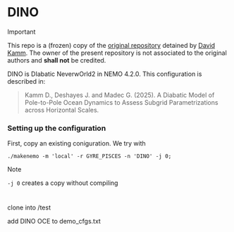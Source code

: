 # DINO
> [!IMPORTANT]
> This repo is a (frozen) copy of the [original repository](https://github.com/vopikamm/DINO) detained by [David Kamm](https://github.com/vopikamm). The owner of the present repository is not associated to the original authors and **shall not** be credited.
> 
> DINO is DIabatic NeverwOrld2 in NEMO 4.2.0. This configuration is described in:
> > Kamm D., Deshayes J. and Madec G. (2025).
> > A Diabatic Model of Pole-to-Pole Ocean Dynamics to Assess Subgrid Parametrizations across Horizontal Scales.
>

### Setting up the configuration 
First, copy an existing coniguration. We try with

```shell
./makenemo -m 'local' -r GYRE_PISCES -n 'DINO' -j 0;
```
> [!NOTE]
> `-j 0` creates a copy without compiling







#
clone into /test

add DINO OCE to demo_cfgs.txt



